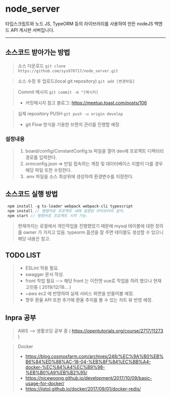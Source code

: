 # node_server

타입스크립트와 노드 JS, TypeORM 등의 라이브러리를 사용하여 만든 nodeJS 백엔드 API 게시판 서버입니다.

***
> 
## 소스코드 받아가는 방법
> 소스 다운로드 ```git clone https://github.com/sys970717/node_server.git```

> 소스 수정 후 업로드(local git repository) ``` git add [변경파일] ```

> Commit 메시지 ``` git commit -m "[메시지] ``` 
> - 커밋메시지 참고 블로그: https://meetup.toast.com/posts/106

> 실제 repository PUSH ``` git push -u origin develop ```
> - git Flow 방식을 기용한 브랜치 관리를 진행할 예정.

### 설정내용
> 1. board/config/ConstantConfig.ts 파일을 열어 dev에 프로젝트 디렉터리 경로를 입력한다.
> 2. ormconfig.json => 만일 접속하는 계정 및 데이터베이스 이름이 다를 경우 해당 파일 또한 수정한다.
> 3. .env 파일을 소스 최상위에 생성하여 환경변수를 지정한다.

## 소스코드 실행 방법
>
```javascript
 npm install -g ts-loader webpack webpack-cli typescript
 npm install // 명령어로 프로젝트 내에 설정된 라이브러리 설치.
 npm start // 명령어로 프로젝트 시작 가능.
```
> 현재까지는 로컬에서 개인작업을 진행했었기 때문에 mysql 테이블에 대한 정의를 owner 가 가지고 있음. typeorm 옵션을 잘 주면 테이블도 생성할 수 있으니 해당 내용은 참고.

## TODO LIST
> - ESLint 적용 필요.
> - swagger 문서 작성.
> - front 작업 필요 --> 해당 front 는 이전엔 vue로 작업을 하려 했으나 현재 고민중 ( 2019/12/18... )
> - ~aws ec2 에 반영하여 실제 서비스 화면을 만들어볼 예정.
> - 향후 환율 API 또한 추가해 환율 추이를 볼 수 있는 차트 뷰 반영 예정.

## Inpra 공부
> AWS --> 생활코딩 공부 중 ( https://opentutorials.org/course/2717/11273 )

> Docker
> - https://blog.cosmosfarm.com/archives/248/%EC%9A%B0%EB%B6%84%ED%88%AC-18-04-%EB%8F%84%EC%BB%A4-docker-%EC%84%A4%EC%B9%98-%EB%B0%A9%EB%B2%95/
> - https://nicewoong.github.io/development/2017/10/09/basic-usage-for-docker/
> - https://jistol.github.io/docker/2017/09/01/docker-redis/


